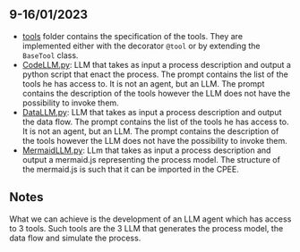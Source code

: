 ## 9-16/01/2023

- [tools](tools) folder contains the specification of the tools. They are implemented either with the decorator <code>@tool</code> or by extending the <code>BaseTool</code> class.
- [CodeLLM.py](CodeLLM.py): LLM that takes as input a process description and output a python script that enact the process. The prompt contains the list of the tools he has access to. It is not an agent, but an LLM. The prompt contains the description of the tools however the LLM does not have the possibility to invoke them.
- [DataLLM.py](DataLLM.py): LLM that takes as input a process description and output the data flow. The prompt contains the list of the tools he has access to. It is not an agent, but an LLM. The prompt contains the description of the tools however the LLM does not have the possibility to invoke them.
- [MermaidLLM.py](MermaidLLM.py): LLm that takes as input a process description and output a mermaid.js representing the process model. The structure of the mermaid.js is such that it can be imported in the CPEE.

## Notes

What we can achieve is the development of an LLM agent which has access to 3 tools. Such tools are the 3 LLM that generates the process model, the data flow and simulate the process.